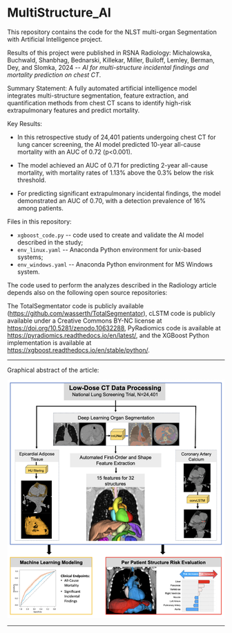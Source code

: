 # MultiStructure_AI

This repository contains the code for the NLST multi-organ Segmentation with Artificial Intelligence project.

Results of this project were published in RSNA Radiology: Michalowska, Buchwald, Shanbhag, Bednarski, Killekar, Miller, Builoff, Lemley, Berman, Dey, and Slomka, 2024 -- _AI for multi-structure incidental findings and mortality prediction on chest CT_.

Summary Statement: A fully automated artificial intelligence model integrates multi-structure segmentation, feature extraction, and quantification methods from chest CT scans to identify high-risk extrapulmonary features and predict mortality.  

Key Results:  

* In this retrospective study of 24,401 patients undergoing chest CT for lung cancer screening, the AI model predicted 10-year all-cause mortality with an AUC of 0.72 (p<0.001). 

* The model achieved an AUC of 0.71 for predicting 2-year all-cause mortality, with mortality rates of 1.13% above the 0.3% below the risk threshold. 

* For predicting significant extrapulmonary incidental findings, the model demonstrated an AUC of 0.70, with a detection prevalence of 16% among patients.  

Files in this repository:

 - `xgboost_code.py` -- code used to create and validate the AI model described in the study;
 - `env_linux.yaml` -- Anaconda Python environment for unix-based systems;
 - `env_windows.yaml` -- Anaconda Python environment for MS Windows system.

The code used to perform the analyzes described in the Radiology article depends also on the following open source repositories:

The TotalSegmentator code is publicly available (https://github.com/wasserth/TotalSegmentator), cLSTM code is publicly available under a Creative Commons BY-NC license at https://doi.org/10.5281/zenodo.10632288, PyRadiomics code is available at https://pyradiomics.readthedocs.io/en/latest/, and the XGBoost Python implementation is available at https://xgboost.readthedocs.io/en/stable/python/. 

---

Graphical abstract of the article:

![images/Figure 1_Revision.png](images/Figure%201_Revision.png)


---